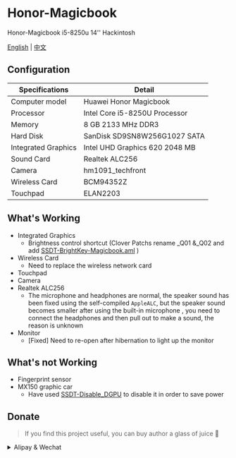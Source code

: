 # Honor-Magicbook
Honor-Magicbook i5-8250u 14'' Hackintosh

[English](README.md) | [中文](README_CN.md)

## Configuration

| Specifications | Detail                                                  |
| ------------------- | ------------------------------------------- |
| Computer model      | Huawei Honor Magicbook      |
| Processor           | Intel Core i5-8250U Processor     |
| Memory              | 8 GB 2133 MHz DDR3              |
| Hard Disk           | SanDisk SD9SN8W256G1027 SATA    |
| Integrated Graphics | Intel UHD Graphics 620 2048 MB                     |
| Sound Card          | Realtek ALC256           |
| Camera          | hm1091_techfront          |
| Wireless Card       | BCM94352Z                        |
| Touchpad | ELAN2203 |


## What's Working

- Integrated Graphics 
    - Brightness control shortcut (Clover Patchs rename _Q01 &_Q02 and add [SSDT-BrightKey-Magicbook.aml](EFI/CLOVER/ACPI/patched) ) 
- Wireless Card
    - Need to replace the wireless network card
- Touchpad
- Camera
- Realtek ALC256
    - The microphone and headphones are normal, the speaker sound has been fixed using the self-compiled `AppleALC`, but the speaker sound becomes smaller after using the built-in microphone
, you need to connect the headphones and then pull out to make a sound, the reason is unknown
- Monitor
    - [Fixed] Need to re-open after hibernation to light up the monitor
  

## What's not Working

- Fingerprint sensor
- MX150 graphic car
    - Have used [SSDT-Disable_DGPU](EFI/CLOVER/ACPI/patched) to disable it in order to save power

## Donate

> If you find this project useful, you can buy author a glass of juice 🍹

<details>
  <summary>Alipay & Wechat</summary>
    
  <img src="https://cdn.lhjmmc.cn/alipay.jpg" width="300px"  />
  <img src="https://cdn.lhjmmc.cn/wx.jpg" width="350px" />
</details>
